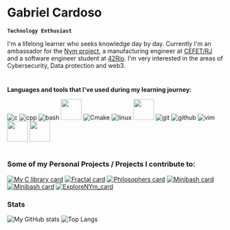 # Gabriel Cardoso

**`Technology Enthusiast`**

I'm a lifelong learner who seeks knowledge day by day. Currently I'm an ambassador for the [Nym project](https://github.com/nymtech), a manufacturing engineer at [CEFET/RJ](http://cefet-rj.br/) and a software engineer student at [42Rio](https://42.rio/). I'm very interested in the areas of Cybersecurity, Data protection and web3.
#
**Languages and tools that I've used during my learning journey:**

![c](https://user-images.githubusercontent.com/69059969/222242942-17a18754-a84e-4d8d-be59-60389c4f4b60.png)
![cpp](https://user-images.githubusercontent.com/69059969/222243042-dcf6ab94-e4ad-45be-9c6b-52db6418af08.png)
![bash](https://user-images.githubusercontent.com/69059969/222243096-9bd56c54-f26a-4a5a-93a4-8626b5f951e0.png)
<img src="https://user-images.githubusercontent.com/69059969/222246202-49c1c277-eaab-4456-87bf-76d6a52e9d78.jpg"  width="48" height="48">
![Cmake](https://user-images.githubusercontent.com/69059969/222246427-73e37fdc-50e8-4d9b-a314-5e9f2129098b.png)
![linux](https://user-images.githubusercontent.com/69059969/222243156-d438a8de-131c-4dd9-9442-0a279c880e6e.png)
<img src="https://user-images.githubusercontent.com/69059969/222243746-2e74e316-70e5-467d-9844-d9e2ea0ed743.png"  width="48" height="48">
![git](https://user-images.githubusercontent.com/69059969/222243217-0bbb71f6-d498-4cdf-9b21-d4e579e51f54.png)
![github](https://user-images.githubusercontent.com/69059969/222243273-d89993d1-da6f-4ae0-9116-6bfecacb2727.png)
![vim](https://user-images.githubusercontent.com/69059969/222243471-3da17d3a-9883-4710-bd98-4e4b1e4e63c2.png)
<img src="https://user-images.githubusercontent.com/69059969/222244054-e97e80df-baeb-4df4-a365-cb2b8f0d8d26.svg"  width="48" height="48">
<img src="https://user-images.githubusercontent.com/69059969/222244060-a6e73ac5-d600-49c6-8d42-878a5ee85d58.png"  width="48" height="48">
#
### Some of my Personal Projects / Projects I contribute to:
[![My C library card](https://github-readme-stats.vercel.app/api/pin/?username=gabrielclcardoso&theme=dark&repo=my_c_library)](https://github.com/gabrielclcardoso/my_c_library)
[![Fractal card](https://github-readme-stats.vercel.app/api/pin/?username=gabrielclcardoso&theme=dark&repo=fractal_exploration)](https://github.com/gabrielclcardoso/fractal_exploration.git)
[![Philosophers card](https://github-readme-stats.vercel.app/api/pin/?username=gabrielclcardoso&theme=dark&repo=dining_philosophers)](https://github.com/gabrielclcardoso/dining_philosophers)
[![Minibash card](https://github-readme-stats.vercel.app/api/pin/?username=gabrielclcardoso&theme=dark&repo=minibash)](https://github.com/gabrielclcardoso/minibash)
[![Minibash card](https://github-readme-stats.vercel.app/api/pin/?username=raytracers&theme=dark&repo=miniRT)](https://github.com/raytracers/miniRT)
[![ExploreNYm_card](https://github-readme-stats.vercel.app/api/pin/?username=explorenym&theme=dark&repo=bash-tool)](https://github.com/ExploreNYM/bash-tool)
### Stats
![My GitHub stats](https://github-readme-stats.vercel.app/api?username=gabrielclcardoso&theme=dark)
![Top Langs](https://github-readme-stats.vercel.app/api/top-langs/?username=gabrielclcardoso&hide=Roff,Objective-C&theme=dark&layout=compact)
